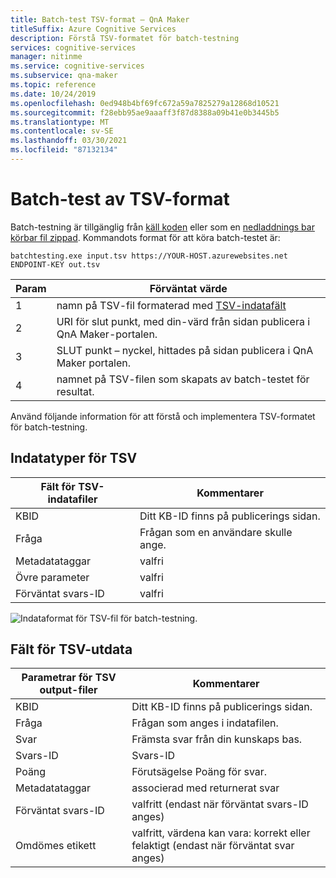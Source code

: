 ```yaml
---
title: Batch-test TSV-format – QnA Maker
titleSuffix: Azure Cognitive Services
description: Förstå TSV-formatet för batch-testning
services: cognitive-services
manager: nitinme
ms.service: cognitive-services
ms.subservice: qna-maker
ms.topic: reference
ms.date: 10/24/2019
ms.openlocfilehash: 0ed948b4bf69fc672a59a7825279a12868d10521
ms.sourcegitcommit: f28ebb95ae9aaaff3f87d8388a09b41e0b3445b5
ms.translationtype: MT
ms.contentlocale: sv-SE
ms.lasthandoff: 03/30/2021
ms.locfileid: "87132134"
---
```

# <a name="batch-testing-tsv-format"></a>Batch-test av TSV-format

Batch-testning är tillgänglig från [käll koden](https://github.com/Azure-Samples/cognitive-services-qnamaker-csharp/tree/master/documentation-samples/batchtesting) eller som en [nedladdnings bar körbar fil zippad](https://aka.ms/qna_btzip). Kommandots format för att köra batch-testet är:

```console
batchtesting.exe input.tsv https://YOUR-HOST.azurewebsites.net ENDPOINT-KEY out.tsv
```

|Param|Förväntat värde|
|--|--|
|1|namn på TSV-fil formaterad med [TSV-indatafält](#tsv-input-fields)|
|2|URI för slut punkt, med din-värd från sidan publicera i QnA Maker-portalen.|
|3|SLUT punkt – nyckel, hittades på sidan publicera i QnA Maker portalen.|
|4|namnet på TSV-filen som skapats av batch-testet för resultat.|

Använd följande information för att förstå och implementera TSV-formatet för batch-testning. 

## <a name="tsv-input-fields"></a>Indatatyper för TSV

|Fält för TSV-indatafiler|Kommentarer|
|--|--|
|KBID|Ditt KB-ID finns på publicerings sidan.|
|Fråga|Frågan som en användare skulle ange.|
|Metadatataggar|valfri|
|Övre parameter|valfri| 
|Förväntat svars-ID|valfri|

![Indataformat för TSV-fil för batch-testning.](media/batch-test/input-tsv-format-batch-test.png)

## <a name="tsv-output-fields"></a>Fält för TSV-utdata 

|Parametrar för TSV output-filer|Kommentarer|
|--|--|
|KBID|Ditt KB-ID finns på publicerings sidan.|
|Fråga|Frågan som anges i indatafilen.|
|Svar|Främsta svar från din kunskaps bas.|
|Svars-ID|Svars-ID|
|Poäng|Förutsägelse Poäng för svar. |
|Metadatataggar|associerad med returnerat svar|
|Förväntat svars-ID|valfritt (endast när förväntat svars-ID anges)|
|Omdömes etikett|valfritt, värdena kan vara: korrekt eller felaktigt (endast när förväntat svar anges)|
